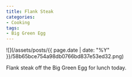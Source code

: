 ```yaml
---
title: Flank Steak
categories:
- Cooking
tags:
- Big Green Egg
---
```


![](/assets/posts/{{ page.date | date: "%Y" }}/58b65bce754a98db0766bd837e53ed32.png)
  



Flank steak off the Big Green Egg for lunch today.

